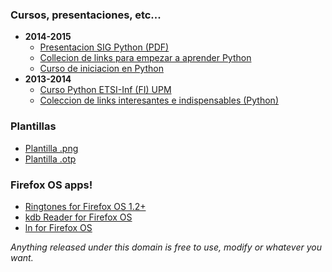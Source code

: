 ### Cursos, presentaciones, etc...
- **2014-2015**
    - [Presentacion SIG Python (PDF)](Universidad/ACM/SIGPython/IntroduccionSIG.pdf)
    - [Collecion de links para empezar a aprender Python](Universidad/ACM/SIGPython/how-to-start.html)
    - [Curso de iniciacion en Python](Universidad/ACM/SIGPython/Cursos/Inicio/PythonIntro.odp)
- **2013-2014**
    - [Curso Python ETSI-Inf (FI) UPM](https://github.com/rockneurotiko/CosasUniversidad/tree/master/Cursos/Python)
    - [Coleccion de links interesantes e indispensables (Python)](linksPython.html)

### Plantillas
- [Plantilla .png](Universidad/ACM/SIGPython/Templates/plantilla.png)
- [Plantilla .otp](Universidad/ACM/SIGPython/Templates/plantilla.otp)

### Firefox OS apps!

- [Ringtones for Firefox OS 1.2+](ApssFire/rings/install.html)
- [kdb Reader for Firefox OS](ApssFire/kdbReader/install.html)
- [ln for Firefox OS](ApssFire/ln/install.html)


*Anything released under this domain is free to use, modify or whatever you want.*
